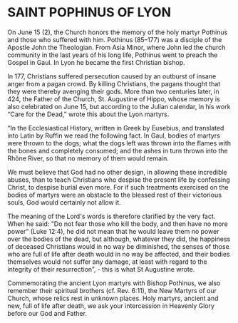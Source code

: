 # SAINT POPHINUS OF LYON

On June 15 (2), the Church honors the memory of the holy martyr Pothinus and those who suffered with him. Pothinus (85–177) was a disciple of the Apostle John the Theologian. From Asia Minor, where John led the church community in the last years of his long life, Pothinus went to preach the Gospel in Gaul. In Lyon he became the first Christian bishop.

In 177, Christians suffered persecution caused by an outburst of insane anger from a pagan crowd. By killing Christians, the pagans thought that they were thereby avenging their gods. More than two centuries later, in 424, the Father of the Church, St. Augustine of Hippo, whose memory is also celebrated on June 15, but according to the Julian calendar, in his work “Care for the Dead,” wrote this about the Lyon martyrs.

“In the Ecclesiastical History, written in Greek by Eusebius, and translated into Latin by Ruffin we read the following fact. In Gaul, bodies of martyrs were thrown to the dogs; what the dogs left was thrown into the flames with the bones and completely consumed; and the ashes in turn thrown into the Rhône River, so that no memory of them would remain.

We must believe that God had no other design, in allowing these incredible abuses, than to teach Christians who despise the present life by confessing Christ, to despise burial even more. For if such treatments exercised on the bodies of martyrs were an obstacle to the blessed rest of their victorious souls, God would certainly not allow it.

The meaning of the Lord's words is therefore clarified by the very fact. When he said: "Do not fear those who kill the body, and then have no more power” (Luke 12:4), he did not mean that he would leave them no power over the bodies of the dead, but although, whatever they did, the happiness of deceased Christians would in no way be diminished, the senses of those who are full of life after death would in no way be affected, and their bodies themselves would not suffer any damage, at least with regard to the integrity of their resurrection”, - this is what St Augustine wrote.

Commemorating the ancient Lyon martyrs with Bishop Pothinus, we also remember their spiritual brothers (cf. Rev. 6:11), the New Martyrs of our Church, whose relics rest in unknown places. Holy martyrs, ancient and new, full of life after death, we ask your intercession in Heavenly Glory before our God and Father.
